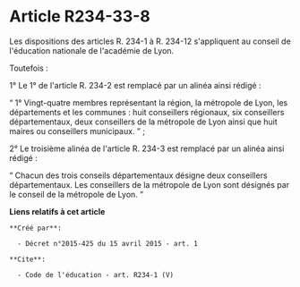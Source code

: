 # Article R234-33-8

Les dispositions des articles R. 234-1 à R. 234-12 s'appliquent au conseil de l'éducation nationale de l'académie de Lyon. 

Toutefois : 

1° Le 1° de l'article R. 234-2 est remplacé par un alinéa ainsi rédigé : 

“ 1° Vingt-quatre membres représentant la région, la métropole de Lyon, les départements et les communes : huit conseillers
régionaux, six conseillers départementaux, deux conseillers de la métropole de Lyon ainsi que huit maires ou conseillers
municipaux. ” ; 

2° Le troisième alinéa de l'article R. 234-3 est remplacé par un alinéa ainsi rédigé : 

“ Chacun des trois conseils départementaux désigne deux conseillers départementaux. Les conseillers de la métropole de Lyon
sont désignés par le conseil de la métropole de Lyon. ”

**Liens relatifs à cet article**

	**Créé par**:

	  - Décret n°2015-425 du 15 avril 2015 - art. 1

	**Cite**:

	  - Code de l'éducation - art. R234-1 (V)

